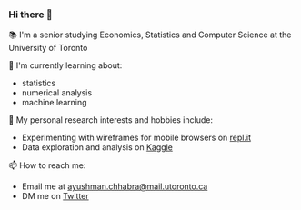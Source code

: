 ### Hi there 👋

📚 I'm a senior studying Economics, Statistics and Computer Science at the University of Toronto

🌱 I'm currently learning about:
- statistics
- numerical analysis
- machine learning

🧠 My personal research interests and hobbies include:
- Experimenting with wireframes for mobile browsers on [repl.it](https://repl.it/@ayushmxn/wireframes)
- Data exploration and analysis on [Kaggle](https://www.kaggle.com/ayushmxn)

📫 How to reach me:
- Email me at ayushman.chhabra@mail.utoronto.ca
- DM me on [Twitter](https://twitter.com/ayushmxn)
